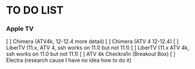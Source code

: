 # TO DO LIST

### Apple TV

[ ] Chimera (ATV4k, 12-12.4 more detail)
[ ] Chimera (ATV 4 12-12.4)
[ ] LiberTV (11.x, ATV 4, ssh works on 11.0 but not 11.1)
[ ] LiberTV (11.x ATV 4k, ssh works on 11.0 but not 11.1)
[ ] ATV 4k Checkra1n (Breakout Box)
[ ] Electra (research cause I have no idea how to do it)
